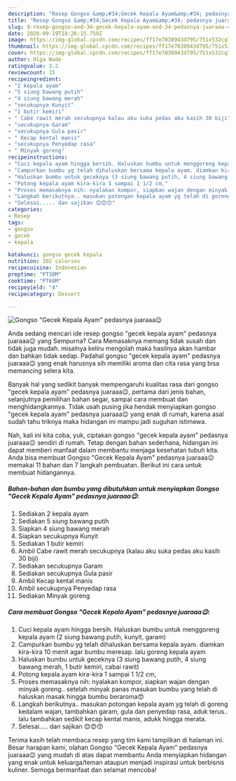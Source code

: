 ```yaml
---
description: "Resep Gongso &amp;#34;Gecek Kepala Ayam&amp;#34; pedasnya juaraaa😉 | Cara Bikin Gongso &amp;#34;Gecek Kepala Ayam&amp;#34; pedasnya juaraaa😉 Yang Sedap"
title: "Resep Gongso &amp;#34;Gecek Kepala Ayam&amp;#34; pedasnya juaraaa😉 | Cara Bikin Gongso &amp;#34;Gecek Kepala Ayam&amp;#34; pedasnya juaraaa😉 Yang Sedap"
slug: 9-resep-gongso-and-34-gecek-kepala-ayam-and-34-pedasnya-juaraaa-cara-bikin-gongso-and-34-gecek-kepala-ayam-and-34-pedasnya-juaraaa-yang-sedap
date: 2020-09-19T18:26:15.759Z
image: https://img-global.cpcdn.com/recipes/ff17e7030943d795/751x532cq70/gongso-gecek-kepala-ayam-pedasnya-juaraaa😉-foto-resep-utama.jpg
thumbnail: https://img-global.cpcdn.com/recipes/ff17e7030943d795/751x532cq70/gongso-gecek-kepala-ayam-pedasnya-juaraaa😉-foto-resep-utama.jpg
cover: https://img-global.cpcdn.com/recipes/ff17e7030943d795/751x532cq70/gongso-gecek-kepala-ayam-pedasnya-juaraaa😉-foto-resep-utama.jpg
author: Olga Wade
ratingvalue: 3.2
reviewcount: 15
recipeingredient:
- "2 kepala ayam"
- "5 siung bawang putih"
- "4 siung bawang merah"
- "secukupnya Kunyit"
- "1 butir kemiri"
- " Cabe rawit merah secukupnya kalau aku suka pedas aku kasih 30 biji"
- "secukupnya Garam"
- "secukupnya Gula pasir"
- " Kecap kental manis"
- "secukupnya Penyedap rasa"
- " Minyak goreng"
recipeinstructions:
- "Cuci kepala ayam hingga bersih. Haluskan bumbu untuk menggoreng kepala ayam (2 siung bawang putih, kunyit, garam)"
- "Campurkan bumbu yg telah dihaluskan bersama kepala ayam. diamkan kira-kira 10 menit agar bumbu meresap. lalu goreng kepala ayam"
- "Haluskan bumbu untuk geceknya (3 siung bawang putih, 4 siung bawang merah, 1 butir kemiri, cabai rawit)"
- "Potong kepala ayam kira-kira 1 sampai 1 1/2 cm,"
- "Proses memasaknya nih: nyalakan kompor, siapkan wajan dengan minyak goreng.. setelah minyak panas masukan bumbu yang telah di haluskan masak hingga bumbu beraroma😍"
- "Langkah berikutnya.. masukan potongan kepala ayam yg telah di goreng kedalam wajan, tambahkan garam, gula dan penyedap rasa, aduk terus.. lalu tambahkan sedikit kecap kental manis, adukk hingga merata."
- "Selesai..... dan sajikan 😊😍😙"
categories:
- Resep
tags:
- gongso
- gecek
- kepala

katakunci: gongso gecek kepala 
nutrition: 102 calories
recipecuisine: Indonesian
preptime: "PT30M"
cooktime: "PT60M"
recipeyield: "4"
recipecategory: Dessert

---
```



![Gongso &#34;Gecek Kepala Ayam&#34; pedasnya juaraaa😉](https://img-global.cpcdn.com/recipes/ff17e7030943d795/751x532cq70/gongso-gecek-kepala-ayam-pedasnya-juaraaa😉-foto-resep-utama.jpg)

Anda sedang mencari ide resep gongso &#34;gecek kepala ayam&#34; pedasnya juaraaa😉 yang Sempurna? Cara Memasaknya memang tidak susah dan tidak juga mudah. misalnya keliru mengolah maka hasilnya akan hambar dan bahkan tidak sedap. Padahal gongso &#34;gecek kepala ayam&#34; pedasnya juaraaa😉 yang enak harusnya sih memiliki aroma dan cita rasa yang bisa memancing selera kita.

Banyak hal yang sedikit banyak mempengaruhi kualitas rasa dari gongso &#34;gecek kepala ayam&#34; pedasnya juaraaa😉, pertama dari jenis bahan, selanjutnya pemilihan bahan segar, sampai cara membuat dan menghidangkannya. Tidak usah pusing jika hendak menyiapkan gongso &#34;gecek kepala ayam&#34; pedasnya juaraaa😉 yang enak di rumah, karena asal sudah tahu triknya maka hidangan ini mampu jadi suguhan istimewa.




Nah, kali ini kita coba, yuk, ciptakan gongso &#34;gecek kepala ayam&#34; pedasnya juaraaa😉 sendiri di rumah. Tetap dengan bahan sederhana, hidangan ini dapat memberi manfaat dalam membantu menjaga kesehatan tubuh kita. Anda bisa membuat Gongso &#34;Gecek Kepala Ayam&#34; pedasnya juaraaa😉 memakai 11 bahan dan 7 langkah pembuatan. Berikut ini cara untuk membuat hidangannya.

<!--inarticleads1-->

##### Bahan-bahan dan bumbu yang dibutuhkan untuk menyiapkan Gongso &#34;Gecek Kepala Ayam&#34; pedasnya juaraaa😉:

1. Sediakan 2 kepala ayam
1. Sediakan 5 siung bawang putih
1. Siapkan 4 siung bawang merah
1. Siapkan secukupnya Kunyit
1. Sediakan 1 butir kemiri
1. Ambil  Cabe rawit merah secukupnya (kalau aku suka pedas aku kasih 30 biji)
1. Sediakan secukupnya Garam
1. Sediakan secukupnya Gula pasir
1. Ambil  Kecap kental manis
1. Ambil secukupnya Penyedap rasa
1. Sediakan  Minyak goreng




<!--inarticleads2-->

##### Cara membuat Gongso &#34;Gecek Kepala Ayam&#34; pedasnya juaraaa😉:

1. Cuci kepala ayam hingga bersih. Haluskan bumbu untuk menggoreng kepala ayam (2 siung bawang putih, kunyit, garam)
1. Campurkan bumbu yg telah dihaluskan bersama kepala ayam. diamkan kira-kira 10 menit agar bumbu meresap. lalu goreng kepala ayam
1. Haluskan bumbu untuk geceknya (3 siung bawang putih, 4 siung bawang merah, 1 butir kemiri, cabai rawit)
1. Potong kepala ayam kira-kira 1 sampai 1 1/2 cm,
1. Proses memasaknya nih: nyalakan kompor, siapkan wajan dengan minyak goreng.. setelah minyak panas masukan bumbu yang telah di haluskan masak hingga bumbu beraroma😍
1. Langkah berikutnya.. masukan potongan kepala ayam yg telah di goreng kedalam wajan, tambahkan garam, gula dan penyedap rasa, aduk terus.. lalu tambahkan sedikit kecap kental manis, adukk hingga merata.
1. Selesai..... dan sajikan 😊😍😙




Terima kasih telah membaca resep yang tim kami tampilkan di halaman ini. Besar harapan kami, olahan Gongso &#34;Gecek Kepala Ayam&#34; pedasnya juaraaa😉 yang mudah di atas dapat membantu Anda menyiapkan hidangan yang enak untuk keluarga/teman ataupun menjadi inspirasi untuk berbisnis kuliner. Semoga bermanfaat dan selamat mencoba!
